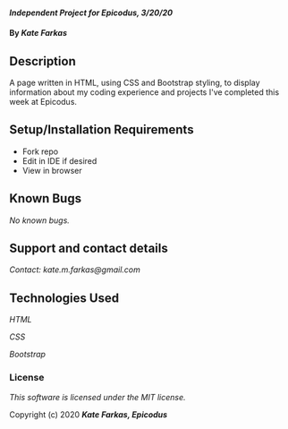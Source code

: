 

#### _Independent Project for Epicodus, 3/20/20_

#### By _**Kate Farkas**_

## Description

A page written in HTML, using CSS and Bootstrap styling, to display information about my coding experience and projects I've completed this week at Epicodus.

## Setup/Installation Requirements

* Fork repo
* Edit in IDE if desired
* View in browser

## Known Bugs

_No known bugs._

## Support and contact details

_Contact: kate.m.farkas@gmail.com_

## Technologies Used

_HTML_

_CSS_

_Bootstrap_

### License

*This software is licensed under the MIT license.*

Copyright (c) 2020 **_Kate Farkas, Epicodus_**
